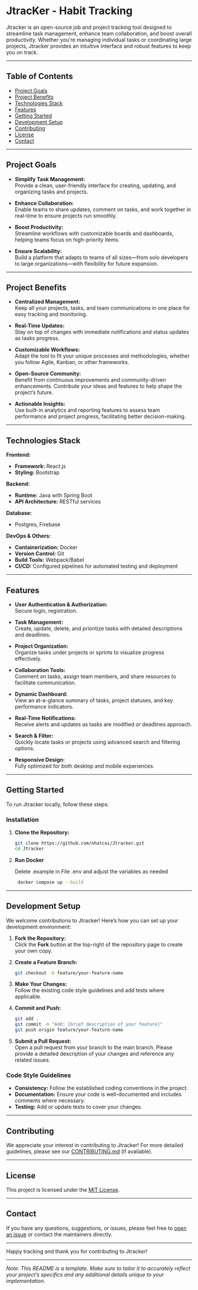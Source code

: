 # JtracKer - Habit Tracking


Jtracker is an open-source job and project tracking tool designed to streamline task management, enhance team collaboration, and boost overall productivity. Whether you’re managing individual tasks or coordinating large projects, Jtracker provides an intuitive interface and robust features to keep you on track.

---

## Table of Contents

- [Project Goals](#project-goals)
- [Project Benefits](#project-benefits)
- [Technologies Stack](#technologies-stack)
- [Features](#features)
- [Getting Started](#getting-started)
- [Development Setup](#development-setup)
- [Contributing](#contributing)
- [License](#license)
- [Contact](#contact)

---

## Project Goals

- **Simplify Task Management:**  
  Provide a clean, user-friendly interface for creating, updating, and organizing tasks and projects.

- **Enhance Collaboration:**  
  Enable teams to share updates, comment on tasks, and work together in real-time to ensure projects run smoothly.

- **Boost Productivity:**  
  Streamline workflows with customizable boards and dashboards, helping teams focus on high-priority items.

- **Ensure Scalability:**  
  Build a platform that adapts to teams of all sizes—from solo developers to large organizations—with flexibility for future expansion.

---

## Project Benefits

- **Centralized Management:**  
  Keep all your projects, tasks, and team communications in one place for easy tracking and monitoring.

- **Real-Time Updates:**  
  Stay on top of changes with immediate notifications and status updates as tasks progress.

- **Customizable Workflows:**  
  Adapt the tool to fit your unique processes and methodologies, whether you follow Agile, Kanban, or other frameworks.

- **Open-Source Community:**  
  Benefit from continuous improvements and community-driven enhancements. Contribute your ideas and features to help shape the project’s future.

- **Actionable Insights:**  
  Use built-in analytics and reporting features to assess team performance and project progress, facilitating better decision-making.

---

## Technologies Stack

**Frontend:**
- **Framework:** React.js
- **Styling:** Bootstrap

**Backend:**
- **Runtime:** Java with Spring Boot
- **API Architecture:** RESTful services

**Database:**
- Postgres, Firebase

**DevOps & Others:**
- **Containerization:** Docker
- **Version Control:** Git
- **Build Tools:** Webpack/Babel
- **CI/CD:** Configured pipelines for automated testing and deployment

---

## Features

- **User Authentication & Authorization:**  
  Secure login, registration.

- **Task Management:**  
  Create, update, delete, and prioritize tasks with detailed descriptions and deadlines.

- **Project Organization:**  
  Organize tasks under projects or sprints to visualize progress effectively.

- **Collaboration Tools:**  
  Comment on tasks, assign team members, and share resources to facilitate communication.

- **Dynamic Dashboard:**  
  View an at-a-glance summary of tasks, project statuses, and key performance indicators.

- **Real-Time Notifications:**  
  Receive alerts and updates as tasks are modified or deadlines approach.

- **Search & Filter:**  
  Quickly locate tasks or projects using advanced search and filtering options.

- **Responsive Design:**  
  Fully optimized for both desktop and mobile experiences.

---

## Getting Started

To run Jtracker locally, follow these steps:

### Installation

1. **Clone the Repository:**

    ```bash
    git clone https://github.com/nhatcoi/Jtracker.git
    cd Jtracker
    ```

2. **Run Docker**

   Delete .example in File .env and adjust the variables as needed
   ```bash
    docker compose up --build
    ```

---

## Development Setup

We welcome contributions to Jtracker! Here’s how you can set up your development environment:

1. **Fork the Repository:**  
   Click the **Fork** button at the top-right of the repository page to create your own copy.

2. **Create a Feature Branch:**

    ```bash
    git checkout -b feature/your-feature-name
    ```

3. **Make Your Changes:**  
   Follow the existing code style guidelines and add tests where applicable.

4. **Commit and Push:**

    ```bash
    git add .
    git commit -m "Add: [brief description of your feature]"
    git push origin feature/your-feature-name
    ```

5. **Submit a Pull Request:**  
   Open a pull request from your branch to the main branch. Please provide a detailed description of your changes and reference any related issues.

### Code Style Guidelines

- **Consistency:** Follow the established coding conventions in the project.
- **Documentation:** Ensure your code is well-documented and includes comments where necessary.
- **Testing:** Add or update tests to cover your changes.

---

## Contributing

We appreciate your interest in contributing to Jtracker! For more detailed guidelines, please see our [CONTRIBUTING.md](CONTRIBUTING.md) (if available).

---

## License

This project is licensed under the [MIT License](LICENSE).

---

## Contact

If you have any questions, suggestions, or issues, please feel free to [open an issue](https://github.com/nhatcoi/Jtracker/issues) or contact the maintainers directly.

---

Happy tracking and thank you for contributing to Jtracker!

---

*Note: This README is a template. Make sure to tailor it to accurately reflect your project’s specifics and any additional details unique to your implementation.*
